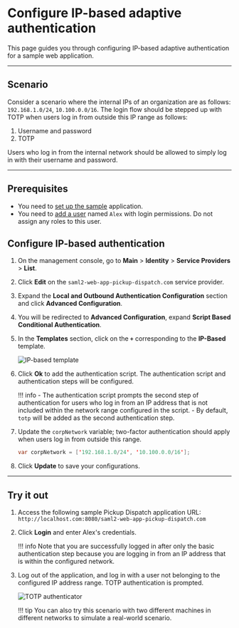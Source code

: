 # Configure IP-based adaptive authentication

This page guides you through configuring IP-based adaptive authentication for a sample web application.

----

## Scenario

Consider a scenario where the internal IPs of an organization are as follows: `192.168.1.0/24`, `10.100.0.0/16`. The login flow should be stepped up with TOTP when users log in from outside this IP range as follows:

1. Username and password
2. TOTP

Users who log in from the internal network should be allowed to simply log in with their username and password.

----

## Prerequisites

- You need to [set up the sample]({{base_path}}/guides/adaptive-auth/adaptive-auth-overview/#set-up-the-sample) application.
- You need to [add a user]({{base_path}}/guides/identity-lifecycles/admin-creation-workflow/) named `Alex` with login permissions. Do not assign any roles to this user.

## Configure IP-based authentication

1. On the management console, go to **Main** > **Identity** > **Service Providers** > **List**.

2. Click **Edit** on the `saml2-web-app-pickup-dispatch.com` service provider.

3. Expand the **Local and Outbound Authentication Configuration** section and click **Advanced Configuration**.

4. You will be redirected to **Advanced Configuration**, expand **Script Based Conditional Authentication**.

5. In the **Templates** section, click on the **`+`** corresponding to the **IP-Based** template.

    ![IP-based template]({{base_path}}/assets/img/samples/ip-based-template.png)

6. Click **Ok** to add the authentication script. The authentication script and authentication steps will be configured.

    !!! info
        - The authentication script prompts the second step of authentication for users who log in from an IP address that is not included within the network range configured in the script.
        - By default, `totp` will be added as the second authentication step.

7. Update the `corpNetwork` variable; two-factor authentication should apply when users log in from outside this range.

    ``` java
    var corpNetwork = ['192.168.1.0/24', '10.100.0.0/16'];
    ```

8. Click **Update** to save your configurations.

----

## Try it out

1. Access the following sample Pickup Dispatch application URL: `http://localhost.com:8080/saml2-web-app-pickup-dispatch.com`

2. Click **Login** and enter Alex's credentials.

    !!! info
        Note that you are successfully logged in after only the basic authentication step because you are logging in from an IP address that is within the configured network.

3. Log out of the application, and log in with a user not belonging to the configured IP address range. TOTP authentication is prompted.

    ![TOTP authenticator]({{base_path}}/assets/img/samples/totp-code-verification.png)

    !!! tip
        You can also try this scenario with two different machines
        in different networks to simulate a real-world scenario.
